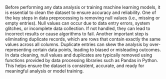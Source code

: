 Before performing any data analysis or training machine learning models, it is essential to clean the dataset to ensure accuracy and reliability. One of the key steps in data preprocessing is removing null values (i.e., missing or empty entries). Null values can occur due to data entry errors, system glitches, or incomplete data collection. If not handled, they can lead to incorrect results or cause algorithms to fail. Another important step is eliminating duplicate records, which are rows that contain exactly the same values across all columns. Duplicate entries can skew the analysis by over-representing certain data points, leading to biased or misleading outcomes. In data cleaning, null values and duplicates are typically removed using functions provided by data processing libraries such as Pandas in Python. This helps ensure the dataset is consistent, accurate, and ready for meaningful analysis or model training.
